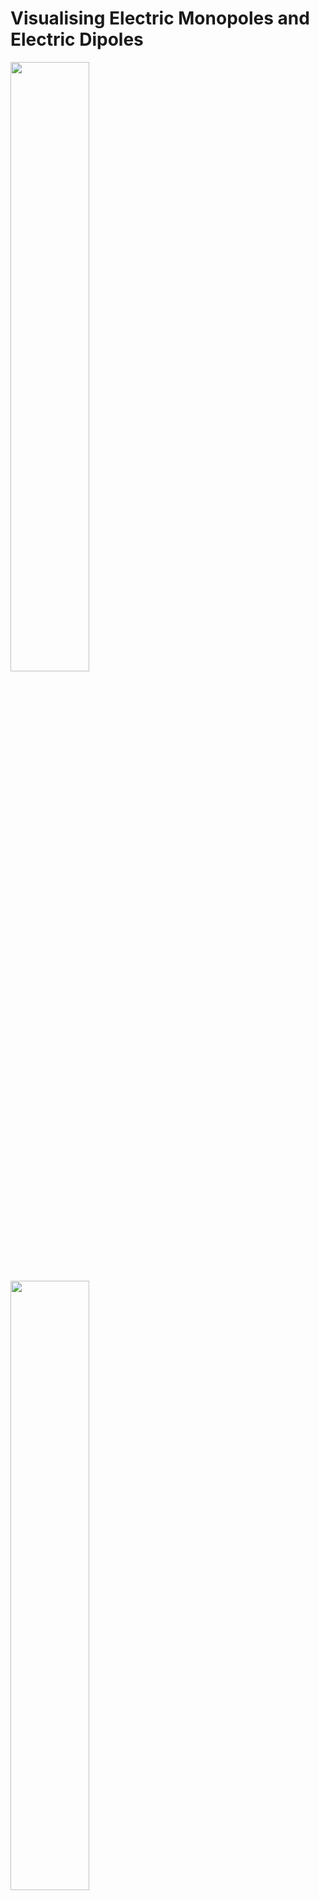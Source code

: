 # Visualising Electric Monopoles and Electric Dipoles

<img src="https://raw.githubusercontent.com/stevens97/Electric_Dipole_Visualisation/main/Electric_Monopole.png" width="50%" height="50%">
<img src="https://raw.githubusercontent.com/stevens97/Electric_Dipole_Visualisation/main/Electric_Dipole.png" width="50%" height="50%">

What this program does:
========================================

This Python script is based on an old Computational Physics project, in which Poisson's and Laplace's equations are solved for:
- An Electric Monopole.
- An Electric Dipole.

The electric fields of the aforementioned are then visualised in 3D with matplotlib.

Data Visualisations:
========================================

Please see all .png files attached for example output.

Python libraries used:
========================================

This program originally ran in Python 3.7, with the following packages installed:

- numpy
- scipy
- matplotlib
- mpl_toolkits
- seaborn
